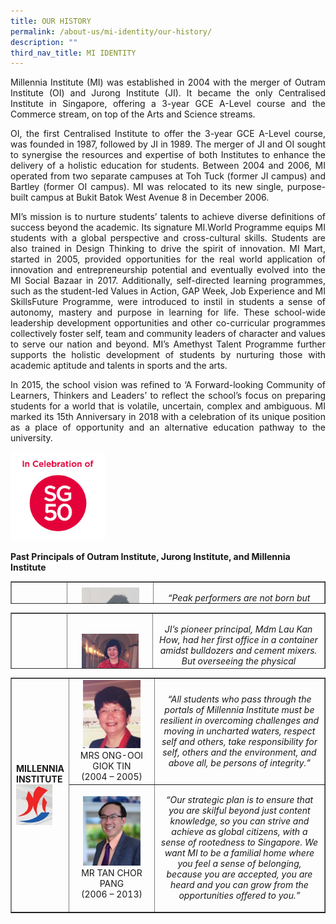 ```yaml
---
title: OUR HISTORY
permalink: /about-us/mi-identity/our-history/
description: ""
third_nav_title: MI IDENTITY
---
```

  

<p style="text-align:justify;">Millennia Institute (MI) was established in 2004 with the merger of Outram Institute (OI) and Jurong Institute (JI). It became the only Centralised Institute in Singapore, offering a 3-year GCE A-Level course and the Commerce stream, on top of the Arts and Science streams.</p>
  

<p style="text-align:justify;">OI, the first Centralised Institute to offer the 3-year GCE A-Level course, was founded in 1987, followed by JI in 1989. The merger of JI and OI sought to synergise the resources and expertise of both Institutes to enhance the delivery of a holistic education for students. Between 2004 and 2006, MI operated from two separate campuses at Toh Tuck (former JI campus) and Bartley (former OI campus). MI was relocated to its new single, purpose-built campus at Bukit Batok West Avenue 8 in December 2006.</p>
  

<p style="text-align:justify;">MI&rsquo;s mission is to nurture students&rsquo; talents to achieve diverse definitions of success beyond the academic. Its signature MI.World Programme equips MI students with a global perspective and cross-cultural skills. Students are also trained in Design Thinking to drive the spirit of innovation. MI Mart, started in 2005, provided opportunities for the real world application of innovation and entrepreneurship potential and eventually evolved into the MI Social Bazaar in 2017. Additionally, self-directed learning programmes, such as the student-led Values in Action, GAP Week, Job Experience and MI SkillsFuture Programme, were introduced to instil in students a sense of autonomy, mastery and purpose in learning for life. These school-wide leadership development opportunities and other co-curricular programmes collectively foster self, team and community leaders of character and values to serve our nation and beyond. MI&rsquo;s Amethyst Talent Programme further supports the holistic development of students by nurturing those with academic aptitude and talents in sports and the arts.</p>
  

<p style="text-align:justify;">In 2015, the school vision was refined to &lsquo;A Forward-looking Community of Learners, Thinkers and Leaders&rsquo; to reflect the school&rsquo;s focus on preparing students for a world that is volatile, uncertain, complex and ambiguous. MI marked its 15th Anniversary in 2018 with a celebration of its unique position as a place of opportunity and an alternative education pathway to the university.</p>
<img style="width: 30%;" src="/images/ohist.jpg" />
<p><strong>Past Principals of Outram Institute, Jurong Institute, and Millennia Institute</strong></p>
<table style="border-collapse: collapse; width: 100%; height: 36px;" border="1">
<tbody>
<tr style="height: 18px;">
<td style="width: 10%; height: 36px; text-align: center;" rowspan="2">
<p><strong>OUTRAM INSTITUTE</strong></p><img style="width: 80%;" src="/images/ohist2.jpg" />
</td>
<td style="width: 30%; height: 18px; text-align: center;">
<img style="width: 75%;" src="/images/ohist3.jpg" />
<div>MRS LIM HAN SOON</div>
<div>(1987 &ndash; Mar 1991)</div>
</td>
<td style="width: 60%; height: 18px; text-align: center;">
<p><em>&ldquo;Peak performers are not born but made. They are successful because they have set goals for themselves and have planned well their mission in life and they look forward to the future with optimism and hope. Let us be encouraged by their examples and continue to uphold the Institute motto &ldquo;Towards Excellence.&rdquo;</em></p>
</td>
</tr>
<tr style="height: 18px;">
<td style="width: 30%; height: 18px; text-align: center;">
<img style="width: 75%;" src="/images/ohist4.jpg" />
<div>MRS LAM-KAN KIM SWEE</div>
<div>(April 1991 &ndash; 2003)</div>
</td>
<td style="width: 60%; height: 18px; text-align: center;">
<p><em>&ldquo;We will provide a wide range of educational opportunities to enrich the learning experience, and also make the environment conducive to learning. And more importantly, I believe in inculcating socially desirable values and attitudes in our students, not only for higher education and work, but for life.&rdquo;</em></p>
</td>
</tr>
</tbody>
</table>
<table style="border-collapse: collapse; width: 100%; height: 90px;" border="1">
<tbody>
<tr style="height: 18px;">
<td style="width: 10%; height: 90px; text-align: center;" rowspan="5">
<p><strong>JURONG INSTITUTE</strong></p>
<img style="width: 75%;" src="/images/ohist5.jpg" />
</td>
<td style="width: 30%; height: 18px; text-align: center;">
<img style="width: 75%;" src="/images/ohist6.jpg" />
<div>MDM LAU KAN HOW</div>
<div>(1989 &ndash; 1990)</div>
</td>
<td style="width: 60%; height: 18px; text-align: center;">
<p><em>JI&rsquo;s pioneer principal, Mdm Lau Kan How, had her first office in a container amidst bulldozers and cement mixers. But overseeing the physical construction of JI was a small task compared to the more daunting challenge she faced, of moulding the JI identity. With the conception of the motto &lsquo;Justice and Integrity&rsquo;, Mdm Lau set about creating opportunities for bonding. From a concept, JI became an entity.</em></p>
</td>
</tr>
<tr style="height: 18px;">
<td style="width: 30%; height: 18px; text-align: center;">
<img style="width: 75%;" src="/images/ohist7.jpg" />
<div>MR TAN THIAM HOCK</div>
<div>(1991 &ndash; 1993)</div>
</td>
<td style="width: 60%; height: 18px; text-align: center;">
<p><em>&ldquo;As principal of JI, I had three objectives. First, to help the students excel in their academic studies. Second, to train them well in ECA, and third, to instill moral uprightness. I must say that we managed to make good headway in all three areas.&rdquo;</em></p>
</td>
</tr>
<tr style="height: 18px;">
<td style="width: 30%; height: 18px; text-align: center;">
<img style="width: 75%;" src="/images/ohist8.jpg" />
<div>MRS GOH SOO GEEM</div>
<div>(1994 &ndash; 1997)</div>
</td>
<td style="width: 60%; height: 18px; text-align: center;">
<p><em>&ldquo;I feel proud because I had a good team of teachers who were willing to go the extra mile. I feel especially proud of the students we helped, who grew and blossomed in JI, overcoming personal problems.&rdquo;</em></p>
</td>
</tr>
<tr style="height: 18px;">
<td style="width: 30%; height: 18px; text-align: center;">
<img style="width: 75%;" src="/images/ohist9.jpg" />
<div>MDM MAK LAI YING</div>
<div>(1998 &ndash; 1999)</div>
</td>
<td style="width: 60%; height: 18px; text-align: center;">
<p><em>&ldquo;I am proud to say that the Institute has been very successful in fostering strong ties with students. Our ex-students visit their teachers often at the Institute &hellip;&rdquo;</em></p>
</td>
</tr>
<tr style="height: 18px;">
<td style="width: 30%; height: 18px; text-align: center;">
<img style="width: 75%;" src="/images/ohist10.jpg" />
<div>MRS ONG-OOI GIOK TIN</div>
<div>(2000 &ndash; 2003)</div>
</td>
<td style="width: 60%; height: 18px; text-align: center;">
<p><em>&ldquo;We have come this far and farther we will venture. As we consolidate our resources and build on our strengths, we enter the next phase of our journey, to provide a whole new learning experience complete with innovation, entrepreneurship, accreditation and academic excellence &hellip;&rdquo;</em></p>
</td>
</tr>
</tbody>
</table>
<table style="border-collapse: collapse; width: 100%;" border="1">
<tbody>
<tr>
<td style="width: 10%;" rowspan="2"><strong>MILLENNIA INSTITUTE</strong><img style="width: 75%;" src="/images/ohist11.jpg" /></td>
<td style="width: 30%; text-align: center;">
<img style="width: 75%;" src="/images/ohist12.jpg" />
<div>MRS ONG-OOI GIOK TIN</div>
<div>(2004 &ndash; 2005)</div>
</td>
<td style="width: 60%; text-align: center;">
<p><em>&ldquo;All students who pass through the portals of Millennia Institute must be resilient in overcoming challenges and moving in uncharted waters, respect self and others, take responsibility for self, others and the environment, and above all, be persons of integrity.&rdquo;</em></p>
</td>
</tr>
<tr>
<td style="width: 30%; text-align: center;">
<img style="width: 75%;" src="/images/ohist13.jpg" />
<div>MR TAN CHOR PANG</div>
<div>(2006 &ndash; 2013)</div>
</td>
<td style="width: 60%; text-align: center;">
<p><em>&ldquo;Our strategic plan is to ensure that you are skilful beyond just content knowledge, so you can strive and achieve as global citizens, with a sense of rootedness to Singapore. We want MI to be a familial home where you feel a sense of belonging, because you are accepted, you are heard and you can grow from the opportunities offered to you.&rdquo;</em></p>
</td>
</tr>
</tbody>
</table>